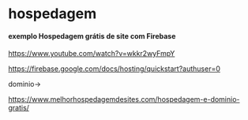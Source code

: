 # hospedagem

#### exemplo Hospedagem grátis de site com Firebase

https://www.youtube.com/watch?v=wkkr2wyFmpY


https://firebase.google.com/docs/hosting/quickstart?authuser=0


dominio->

https://www.melhorhospedagemdesites.com/hospedagem-e-dominio-gratis/
